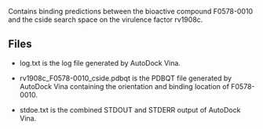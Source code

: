 Contains binding predictions between the bioactive compound F0578-0010 and the cside search space on the virulence factor rv1908c.

## Files

- log.txt is the log file generated by AutoDock Vina.

- rv1908c_F0578-0010_cside.pdbqt is the PDBQT file generated by AutoDock Vina containing the orientation and binding location of F0578-0010.

- stdoe.txt is the combined STDOUT and STDERR output of AutoDock Vina.

